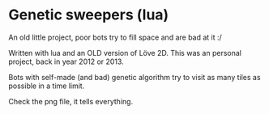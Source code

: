 # Genetic sweepers (lua)
An old little project, poor bots try to fill space and are bad at it :/

Written with lua and an OLD version of Löve 2D.
This was an personal project, back in year 2012 or 2013.

Bots with self-made (and bad) genetic algorithm try to visit as many tiles as possible in a time limit.

Check the png file, it tells everything.
